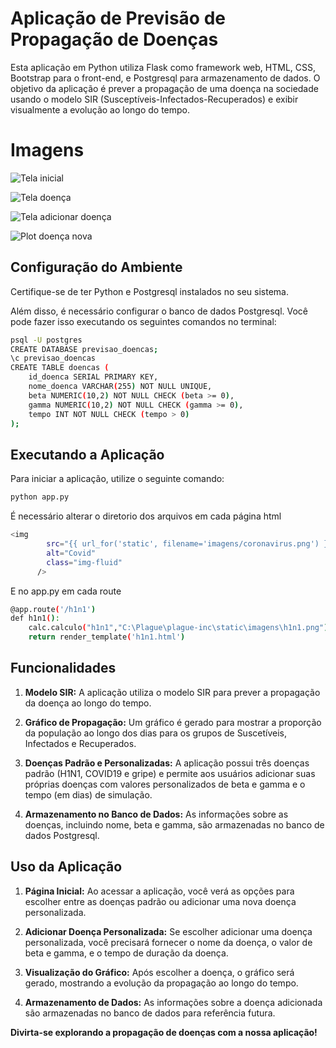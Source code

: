 # Aplicação de Previsão de Propagação de Doenças

Esta aplicação em Python utiliza Flask como framework web, HTML, CSS, Bootstrap para o front-end, e Postgresql para armazenamento de dados. O objetivo da aplicação é prever a propagação de uma doença na sociedade usando o modelo SIR (Susceptíveis-Infectados-Recuperados) e exibir visualmente a evolução ao longo do tempo.

# Imagens

![Tela inicial](https://github.com/renanrmoreira/APPD/blob/main/Fotos/pagina-inicial.png)

![Tela doença](https://github.com/renanrmoreira/APPD/blob/main/Fotos/gr%C3%A1fico-metodo-sir.png)

![Tela adicionar doença](https://github.com/renanrmoreira/APPD/blob/main/Fotos/adicionar-doencas.png)

![Plot doença nova](https://github.com/renanrmoreira/APPD/blob/main/Fotos/plot-doenca-nova.png)





## Configuração do Ambiente

Certifique-se de ter Python e Postgresql instalados no seu sistema.

Além disso, é necessário configurar o banco de dados Postgresql. Você pode fazer isso executando os seguintes comandos no terminal:

```bash
psql -U postgres
CREATE DATABASE previsao_doencas;
\c previsao_doencas
CREATE TABLE doencas (
	id_doenca SERIAL PRIMARY KEY,
	nome_doenca VARCHAR(255) NOT NULL UNIQUE,
	beta NUMERIC(10,2) NOT NULL CHECK (beta >= 0),
	gamma NUMERIC(10,2) NOT NULL CHECK (gamma >= 0),
	tempo INT NOT NULL CHECK (tempo > 0)
);
```

## Executando a Aplicação

Para iniciar a aplicação, utilize o seguinte comando:

```bash
python app.py
```

É necessário alterar o diretorio dos arquivos em cada página html
```bash
<img
        src="{{ url_for('static', filename='imagens/coronavirus.png') }}"
        alt="Covid"
        class="img-fluid"
      />
```
E no app.py em cada route

```bash
@app.route('/h1n1')
def h1n1():
    calc.calculo("h1n1","C:\Plague\plague-inc\static\imagens\h1n1.png")
    return render_template('h1n1.html')
```

## Funcionalidades

1. **Modelo SIR:** A aplicação utiliza o modelo SIR para prever a propagação da doença ao longo do tempo.

2. **Gráfico de Propagação:** Um gráfico é gerado para mostrar a proporção da população ao longo dos dias para os grupos de Suscetíveis, Infectados e Recuperados.

3. **Doenças Padrão e Personalizadas:** A aplicação possui três doenças padrão (H1N1, COVID19 e gripe) e permite aos usuários adicionar suas próprias doenças com valores personalizados de beta e gamma e o tempo (em dias) de simulação.

4. **Armazenamento no Banco de Dados:** As informações sobre as doenças, incluindo nome, beta e gamma, são armazenadas no banco de dados Postgresql.

## Uso da Aplicação

1. **Página Inicial:** Ao acessar a aplicação, você verá as opções para escolher entre as doenças padrão ou adicionar uma nova doença personalizada.

2. **Adicionar Doença Personalizada:** Se escolher adicionar uma doença personalizada, você precisará fornecer o nome da doença, o valor de beta e gamma, e o tempo de duração da doença.

3. **Visualização do Gráfico:** Após escolher a doença, o gráfico será gerado, mostrando a evolução da propagação ao longo do tempo.

4. **Armazenamento de Dados:** As informações sobre a doença adicionada são armazenadas no banco de dados para referência futura.

**Divirta-se explorando a propagação de doenças com a nossa aplicação!**
```
